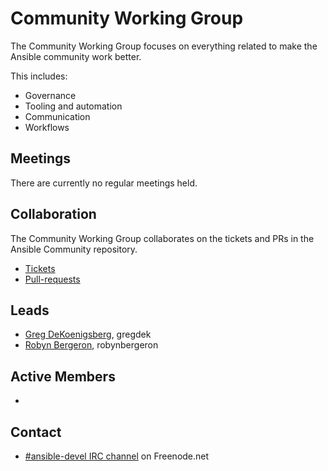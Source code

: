 # Community Working Group

The Community Working Group focuses on everything related to make the Ansible community work better.

This includes:
* Governance
* Tooling and automation
* Communication
* Workflows

## Meetings
There are currently no regular meetings held.

## Collaboration
The Community Working Group collaborates on the tickets and PRs in the Ansible Community repository.
* [Tickets](https://github.com/ansible/community/issues)
* [Pull-requests](https://github.com/ansible/community/pulls)

## Leads
* [Greg DeKoenigsberg](https://github.com/gregdek), gregdek
* [Robyn Bergeron](https://github.com/robynbergeron), robynbergeron

## Active Members
* 

## Contact
* [#ansible-devel IRC channel](https://webchat.freenode.net/?channels=ansible-devel) on Freenode.net
